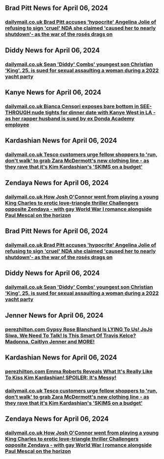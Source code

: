 ## Brad Pitt News for April 06, 2024

### [**dailymail.co.uk** 	Brad Pitt accuses 'hypocrite' Angelina Jolie of refusing to sign 'cruel' NDA she claimed 'caused her to nearly shutdown'- as the war of the rosés drags on](https://www.dailymail.co.uk/tvshowbiz/article-13277031/Brad-Pitt-accuses-hypocrite-Angelina-Jolie-refusing-sign-cruel-NDA-claimed-caused-nearly-shutdown-war-ros-s-drags-on.html?ns_mchannel=rss&amp;ito=1490&amp;ns_campaign=1490)


## Diddy News for April 06, 2024

### [**dailymail.co.uk** 	Sean 'Diddy' Combs' youngest son Christian 'King', 25, is sued for sexual assaulting a woman during a 2022 yacht party](https://www.dailymail.co.uk/tvshowbiz/article-13276229/Sean-Diddy-Combs-youngest-son-Christian-King-25-sued-sexual-assaulting-woman.html?ns_mchannel=rss&amp;ito=1490&amp;ns_campaign=1490)


## Kanye News for April 06, 2024

### [**dailymail.co.uk** 	Bianca Censori exposes bare bottom in SEE-THROUGH nude tights for dinner date with Kanye West in LA - as her rapper husband is sued by ex Donda Academy employee](https://www.dailymail.co.uk/tvshowbiz/article-13273931/Bianca-Censori-bare-bottom-nude-tights-dinner-date-Kanye-West-LA.html?ns_mchannel=rss&amp;ito=1490&amp;ns_campaign=1490)


## Kardashian News for April 06, 2024

### [**dailymail.co.uk** 	Tesco customers urge fellow shoppers to 'run, don't walk' to grab Zara McDermott's new clothing line - as they rave that it's Kim Kardashian's 'SKIMS on a budget'](https://www.dailymail.co.uk/femail/article-13266997/Tesco-new-clothing-line-Skims-budget-zara-mcdermott.html?ns_mchannel=rss&amp;ito=1490&amp;ns_campaign=1490)


## Zendaya News for April 06, 2024

### [**dailymail.co.uk** 	How Josh O'Connor went from playing a young King Charles to erotic love-triangle thriller Challengers opposite Zendaya - with gay World War I romance alongside Paul Mescal on the horizon](https://www.dailymail.co.uk/femail/article-13275743/Josh-OConnor-Paul-Mescal-Challengers-King-Charles.html?ns_mchannel=rss&amp;ito=1490&amp;ns_campaign=1490)


## Brad Pitt News for April 06, 2024

### [**dailymail.co.uk** 	Brad Pitt accuses 'hypocrite' Angelina Jolie of refusing to sign 'cruel' NDA she claimed 'caused her to nearly shutdown'- as the war of the rosés drags on](https://www.dailymail.co.uk/tvshowbiz/article-13277031/Brad-Pitt-accuses-hypocrite-Angelina-Jolie-refusing-sign-cruel-NDA-claimed-caused-nearly-shutdown-war-ros-s-drags-on.html?ns_mchannel=rss&amp;ito=1490&amp;ns_campaign=1490)


## Diddy News for April 06, 2024

### [**dailymail.co.uk** 	Sean 'Diddy' Combs' youngest son Christian 'King', 25, is sued for sexual assaulting a woman during a 2022 yacht party](https://www.dailymail.co.uk/tvshowbiz/article-13276229/Sean-Diddy-Combs-youngest-son-Christian-King-25-sued-sexual-assaulting-woman.html?ns_mchannel=rss&amp;ito=1490&amp;ns_campaign=1490)


## Jenner News for April 06, 2024

### [**perezhilton.com** Gypsy Rose Blanchard Is LYING To Us! JoJo Siwa, We Need To Talk! Is This Smart Of Travis Kelce? Madonna, Caitlyn Jenner and MORE!](https://perezhilton.com/gypsy-rose-blanchard-is-lying-to-us-jojo-siwa-we-need-to-talk-is-this-smart-of-travis-kelce-madonna-sacha-baron-cohen-caitlyn-jenner-and-more/)


## Kardashian News for April 06, 2024

### [**perezhilton.com** Emma Roberts Reveals What It's Really Like To Kiss Kim Kardashian! SPOILER: It's Messy!](https://perezhilton.com/emma-roberts-reveals-what-it-is-like-kiss-kim-kardashian-ahs-delicate/)

### [**dailymail.co.uk** 	Tesco customers urge fellow shoppers to 'run, don't walk' to grab Zara McDermott's new clothing line - as they rave that it's Kim Kardashian's 'SKIMS on a budget'](https://www.dailymail.co.uk/femail/article-13266997/Tesco-new-clothing-line-Skims-budget-zara-mcdermott.html?ns_mchannel=rss&amp;ito=1490&amp;ns_campaign=1490)


## Zendaya News for April 06, 2024

### [**dailymail.co.uk** 	How Josh O'Connor went from playing a young King Charles to erotic love-triangle thriller Challengers opposite Zendaya - with gay World War I romance alongside Paul Mescal on the horizon](https://www.dailymail.co.uk/femail/article-13275743/Josh-OConnor-Paul-Mescal-Challengers-King-Charles.html?ns_mchannel=rss&amp;ito=1490&amp;ns_campaign=1490)


